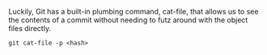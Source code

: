 Luckily, Git has a built-in plumbing command, cat-file, that allows us to see the contents of a commit without needing to futz around with the object files directly.
```
git cat-file -p <hash>
```
